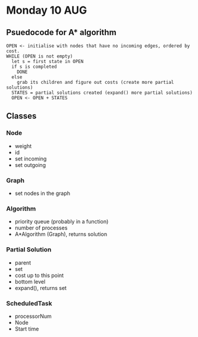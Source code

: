 # Monday 10 AUG
## Psuedocode for A* algorithm
```
OPEN <- initialise with nodes that have no incoming edges, ordered by cost.
WHILE (OPEN is not empty)
  let s = first state in OPEN
  if s is completed
    DONE
  else
    grab its children and figure out costs (create more partial solutions)
  STATES = partial solutions created (expand() more partial solutions)
  OPEN <- OPEN + STATES
```
## Classes
### Node
- weight
- id
- set<Node> incoming
- set <Node> outgoing

### Graph
- set<Node> nodes in the graph

### Algorithm
- priority queue (probably in a function)
- number of processes
- A*Algorithm (Graph), returns solution

### Partial Solution
- parent
- set<ScheduledTask>
- cost up to this point
- bottom level
- expand(), returns set<PartialSolution>

### ScheduledTask
- processorNum
- Node
- Start time


